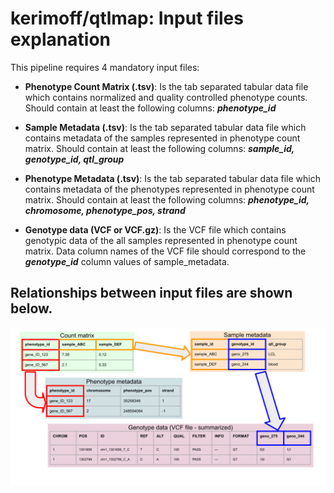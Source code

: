 # kerimoff/qtlmap: Input files explanation

This pipeline requires 4 mandatory input files:

* **Phenotype Count Matrix (.tsv)**: Is the tab separated tabular data file which contains normalized and quality controlled phenotype counts. Should contain at least the following columns: **_phenotype_id_**

* **Sample Metadata (.tsv)**: Is the tab separated tabular data file which contains metadata of the samples represented in phenotype count matrix. Should contain at least the following columns: **_sample_id, genotype_id, qtl_group_**

* **Phenotype Metadata (.tsv)**: Is the tab separated tabular data file which contains metadata of the phenotypes represented in phenotype count matrix. Should contain at least the following columns: **_phenotype_id, chromosome, phenotype_pos, strand_**

* **Genotype data (VCF or VCF.gz)**: Is the VCF file which contains genotypic data of the all samples represented in phenotype count matrix. Data column names of the VCF file should correspond to the _**genotype_id**_ column values of sample_metadata.


## Relationships between input files are shown below.

![input_relationships](docs/images/input_relations.svg)


